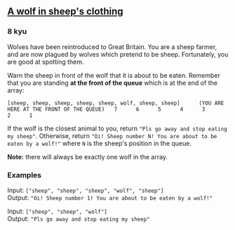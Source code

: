 <h2><a href=https://www.codewars.com/kata/5c8bfa44b9d1192e1ebd3d15/train/python target="_blank">A wolf in sheep's clothing</a></h2><h3>8 kyu</h3><p>Wolves have been reintroduced to Great Britain. You are a sheep farmer, and are now plagued by wolves which pretend to be sheep. Fortunately, you are good at spotting them. </p><p>Warn the sheep in front of the wolf that it is about to be eaten. Remember that you are standing <strong>at the front of the queue</strong> which is at the end of the array:</p><pre><code>[sheep, sheep, sheep, sheep, sheep, wolf, sheep, sheep]      (YOU ARE HERE AT THE FRONT OF THE QUEUE)   7      6      5      4      3            2      1</code></pre><p>If the wolf is the closest animal to you, return <code>"Pls go away and stop eating my sheep"</code>. Otherwise, return <code>"Oi! Sheep number N! You are about to be eaten by a wolf!"</code> where <code>N</code> is the sheep's position in the queue.</p><p><strong>Note:</strong> there will always be exactly one wolf in the array.</p><h3 id="examples">Examples</h3><p>Input: <code>["sheep", "sheep", "sheep", "wolf", "sheep"]</code><br>Output: <code>"Oi! Sheep number 1! You are about to be eaten by a wolf!"</code></p><p>Input: <code>["sheep", "sheep", "wolf"]</code><br>Output: <code>"Pls go away and stop eating my sheep"</code></p>